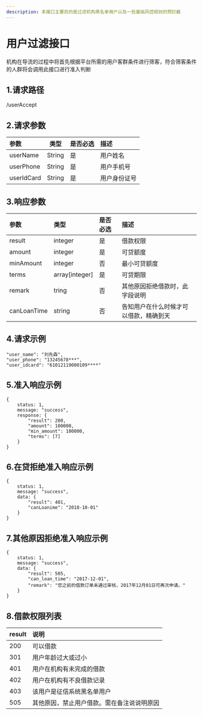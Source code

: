 ```yaml
---
description: 本接口主要目的是过滤机构黑名单用户以及一些基础风控规则的预拦截
---
```


# 用户过滤接口

机构在导流的过程中将首先根据平台所需的用户客群条件进行筛客，符合筛客条件的人群将会调用此接口进行准入判断

## 1.请求路径

/userAccept

## 2.请求参数

| 参数 | 类型 | 是否必选 | 描述 |
| :--- | :---: | :--- | :--- |
| userName | String | 是 | 用户姓名 |
| userPhone | String | 是 | 用户手机号 |
| userIdCard | String | 是 | 用户身份证号 |

## 3.响应参数

| 参数 | 类型 | 是否必选 | 描述 |
| :--- | :--- | :--- | :--- |
| result | integer | 是 | 借款权限 |
| amount | integer | 是 | 可贷额度 |
| minAmount | integer | 否 | 最小可贷额度 |
| terms | array\[integer\] | 是 | 可贷期限 |
| remark | tring | 否 | 其他原因拒绝借款时，此字段说明 |
| canLoanTime | string | 否 | 告知用户在什么时候才可以借款，精确到天 |



## 4.请求示例 <a id="&#x8BF7;&#x6C42;&#x793A;&#x4F8B;"></a>

```text
"user_name": "刘先森",
"user_phone": "13245678***",
"user_idcard": "61012119000109****"
```

## 5.准入响应示例 <a id="&#x51C6;&#x5165;&#x54CD;&#x5E94;&#x793A;&#x4F8B;"></a>

```text
{
    status: 1,
    message: "success",
    response: {
        "result": 200,
        "amount": 100000,
        "min_amount": 100000,
        "terms": [7]
    }
}
```

## 6.在贷拒绝准入响应示例 <a id="&#x5728;&#x8D37;&#x62D2;&#x7EDD;&#x51C6;&#x5165;&#x54CD;&#x5E94;&#x793A;&#x4F8B;"></a>



```text
{
    status: 1,
    message: "success",
    data: {
        "result": 401,
        "canLoanime": "2018-10-01"
    }
}
```

## 7.其他原因拒绝准入响应示例 <a id="&#x5176;&#x4ED6;&#x539F;&#x56E0;&#x62D2;&#x7EDD;&#x51C6;&#x5165;&#x54CD;&#x5E94;&#x793A;&#x4F8B;"></a>

```text
{
    status: 1,
    message: "success",
    data: {
        "result": 505,
        "can_loan_time": "2017-12-01",
        "remark": "您之前的借款订单未通过审核，2017年12月01日可再次申请。"
    }
}
```

## 8.借款权限列表 <a id="&#x501F;&#x6B3E;&#x6743;&#x9650;&#x5217;&#x8868;"></a>

| result | 说明 |
| :--- | :--- |
| 200 | 可以借款 |
| 301 | 用户年龄过大或过小 |
| 401 | 用户在机构有未完成的借款 |
| 402 | 用户在机构有不良借款记录 |
| 403 | 该用户是征信系统黑名单用户 |
| 505 | 其他原因，禁止用户借款。需在备注说说明原因 |



